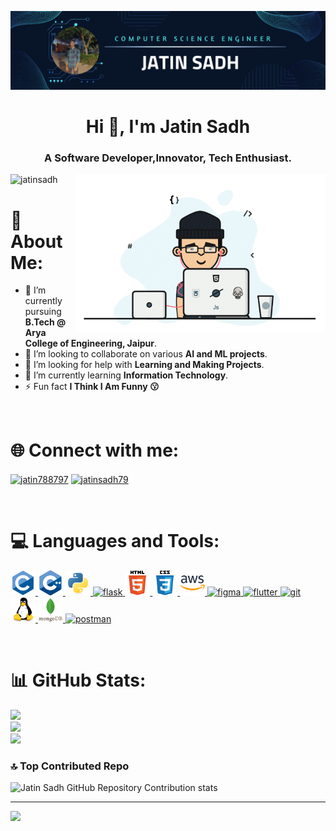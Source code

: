 ![logo](https://github.com/JATINSADH/JATINSADH/blob/main/jatin%20banner.png)
<h1 align="center">Hi 👋, I'm Jatin Sadh</h1>
<h3 align="center">A Software Developer,Innovator, Tech Enthusiast.</h3>

<img align="right" alt="coading" width="400" src="https://raw.githubusercontent.com/AlaeddineMessadi/AlaeddineMessadi/main/web-developer-chilling.gif">

<p align="left"><img src="https://komarev.com/ghpvc/?username=jatinsadh&label=Profile%20views&color=0e75b6&style=flat" alt="jatinsadh" /> </p>

# 🌟 About Me:
- 🔭 I’m currently pursuing **B.Tech @ Arya College of Engineering, Jaipur**.  
- 👯 I’m looking to collaborate on various **AI and ML projects**.  
- 🤝 I’m looking for help with **Learning and Making Projects**.  
- 🌱 I’m currently learning **Information Technology**.
- ⚡ Fun fact **I Think I Am Funny 😗**
<br>

# 🌐 Connect with me:
<p align="left">
<a href="https://linkedin.com/in/jatin788797" target="blank"><img align="center" src="https://raw.githubusercontent.com/rahuldkjain/github-profile-readme-generator/master/src/images/icons/Social/linked-in-alt.svg" alt="jatin788797" height="30" width="40" /></a>
<a href="https://instagram.com/jatinsadh79" target="blank"><img align="center" src="https://raw.githubusercontent.com/rahuldkjain/github-profile-readme-generator/master/src/images/icons/Social/instagram.svg" alt="jatinsadh79" height="30" width="40" /></a>
</p>
<br>

# 💻 Languages and Tools:
<p align="left"> <a href="https://www.cprogramming.com/" target="_blank" rel="noreferrer"> <img src="https://raw.githubusercontent.com/devicons/devicon/master/icons/c/c-original.svg" alt="c" width="40" height="40"/> </a> <a href="https://www.w3schools.com/cpp/" target="_blank" rel="noreferrer"> <img src="https://raw.githubusercontent.com/devicons/devicon/master/icons/cplusplus/cplusplus-original.svg" alt="cplusplus" width="40" height="40"/> </a> <a href="https://www.python.org" target="_blank" rel="noreferrer"> <img src="https://raw.githubusercontent.com/devicons/devicon/master/icons/python/python-original.svg" alt="python" width="40" height="40"/> </a> <a href="https://flask.palletsprojects.com/" target="_blank" rel="noreferrer"> <img src="https://www.vectorlogo.zone/logos/pocoo_flask/pocoo_flask-icon.svg" alt="flask" width="40" height="40"/> </a> <a href="https://www.w3.org/html/" target="_blank" rel="noreferrer"> <img src="https://raw.githubusercontent.com/devicons/devicon/master/icons/html5/html5-original-wordmark.svg" alt="html5" width="40" height="40"/> </a> <a href="https://www.w3schools.com/css/" target="_blank" rel="noreferrer"> <img src="https://raw.githubusercontent.com/devicons/devicon/master/icons/css3/css3-original-wordmark.svg" alt="css3" width="40" height="40"/> </a> <a href="https://aws.amazon.com" target="_blank" rel="noreferrer"> <img src="https://raw.githubusercontent.com/devicons/devicon/master/icons/amazonwebservices/amazonwebservices-original-wordmark.svg" alt="aws" width="40" height="40"/> </a>   <a href="https://www.figma.com/" target="_blank" rel="noreferrer"> <img src="https://www.vectorlogo.zone/logos/figma/figma-icon.svg" alt="figma" width="40" height="40"/> </a>  <a href="https://flutter.dev" target="_blank" rel="noreferrer"> <img src="https://www.vectorlogo.zone/logos/flutterio/flutterio-icon.svg" alt="flutter" width="40" height="40"/> </a> <a href="https://git-scm.com/" target="_blank" rel="noreferrer"> <img src="https://www.vectorlogo.zone/logos/git-scm/git-scm-icon.svg" alt="git" width="40" height="40"/> </a>  <a href="https://www.linux.org/" target="_blank" rel="noreferrer"> <img src="https://raw.githubusercontent.com/devicons/devicon/master/icons/linux/linux-original.svg" alt="linux" width="40" height="40"/> </a> <a href="https://www.mongodb.com/" target="_blank" rel="noreferrer"> <img src="https://raw.githubusercontent.com/devicons/devicon/master/icons/mongodb/mongodb-original-wordmark.svg" alt="mongodb" width="40" height="40"/> </a> <a href="https://postman.com" target="_blank" rel="noreferrer"> <img src="https://www.vectorlogo.zone/logos/getpostman/getpostman-icon.svg" alt="postman" width="40" height="40"/> </a>  </p>
<br>

# 📊 GitHub Stats:
![](https://github-readme-stats.vercel.app/api?username=JATINSADH&theme=default_repocard&hide_border=false&include_all_commits=false&count_private=false)<br/>
![](https://github-readme-streak-stats.herokuapp.com/?user=JATINSADH&theme=default_repocard&hide_border=false)<br/>
![](https://github-readme-stats.vercel.app/api/top-langs/?username=JATINSADH&theme=default_repocard&hide_border=false&include_all_commits=false&count_private=false&layout=compact)
<br>
### 🔝 Top Contributed Repo
![Jatin Sadh GitHub Repository Contribution stats](https://github-contributor-stats.vercel.app/api?username=JATINSADH)

---
[![](https://visitcount.itsvg.in/api?id=JATINSADH&icon=0&color=0)](https://visitcount.itsvg.in)
